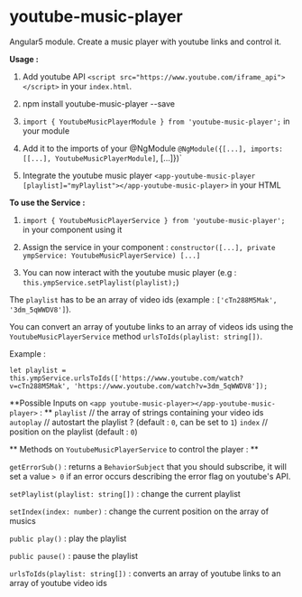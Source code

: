 # youtube-music-player
Angular5 module. Create a music player with youtube links and control it.

**Usage :**

1. Add youtube API `<script src="https://www.youtube.com/iframe_api"></script>` in your `index.html`.

2. npm install youtube-music-player --save

3. `import { YoutubeMusicPlayerModule } from 'youtube-music-player';` in your module

4. Add it to the imports of your @NgModule `@NgModule({[...], imports: [[...], YoutubeMusicPlayerModule]`, [...]})`

5. Integrate the youtube music player `<app-youtube-music-player [playlist]="myPlaylist"></app-youtube-music-player>` in your HTML

**To use the Service :**

1. `import { YoutubeMusicPlayerService } from 'youtube-music-player';` in your component using it

2. Assign the service in your component : `constructor([...], private ympService: YoutubeMusicPlayerService) [...]`

3. You can now interact with the youtube music player (e.g : `this.ympService.setPlaylist(playlist);`)


The `playlist` has to be an array of video ids (example : `['cTn288M5Mak', '3dm_5qWWDV8']`).

You can convert an array of youtube links to an array of videos ids using the `YoutubeMusicPlayerService` method `urlsToIds(playlist: string[])`.

Example : 

`let playlist = this.ympService.urlsToIds(['https://www.youtube.com/watch?v=cTn288M5Mak', 'https://www.youtube.com/watch?v=3dm_5qWWDV8']);`

**Possible Inputs on `<app youtube-music-player></app-youtube-music-player>` : **
`playlist` // the array of strings containing your video ids
`autoplay` // autostart the playlist ? (default : `0`, can be set to `1`)
`index` // position on the playlist (default : `0`)

** Methods on `YoutubeMusicPlayerService` to control the player : **

`getErrorSub()` : returns a `BehaviorSubject` that you should subscribe, it will set a value `> 0` if an error occurs describing the error flag on youtube's API.

`setPlaylist(playlist: string[])` : change the current playlist

`setIndex(index: number)` : change the current position on the array of musics

`public play()` : play the playlist

`public pause()` : pause the playlist

`urlsToIds(playlist: string[])` : converts an array of youtube links to an array of youtube video ids
